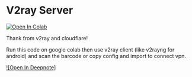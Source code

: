 # V2ray Server 
[![Open In Colab](https://colab.research.google.com/assets/colab-badge.svg)](https://colab.research.google.com/github/epg900/v2ray/blob/main/V2Ray.ipynb)

Thank from v2ray and cloudflare!

Run this code on google colab then use v2ray client (like v2rayng for android)
and scan the barcode or copy config and import 
to connect vpn.

[![Open In Deepnote]](https://deepnote.com/publish/V2ray-32e66aa9-499d-4a7d-84d8-6530cfb3a53c)
